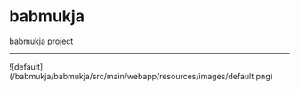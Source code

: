 # babmukja
babmukja project
<hr/>
![default](/babmukja/babmukja/src/main/webapp/resources/images/default.png)
